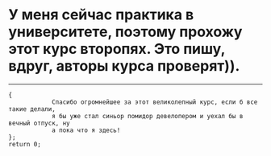 # У меня сейчас практика в университете, поэтому прохожу этот курс второпях. Это пишу, вдруг, авторы курса проверят)).
---
```for(int a = 0, a < 2147483647, a++)
{
			Спасибо огромнейшее за этот великолепный курс, если б все такие делали, 
			я бы уже стал синьор помидор девелопером и уехал бы в вечный отпуск, ну 
			а пока что я здесь!
};
return 0;
```